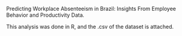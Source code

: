 Predicting Workplace Absenteeism in Brazil: Insights From Employee Behavior and Productivity Data. 

This analysis was done in R, and the .csv of the dataset is attached. 
